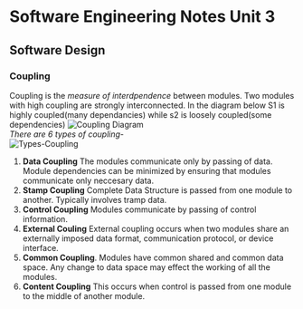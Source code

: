 # Software Engineering Notes Unit 3
## Software Design 
### Coupling
Coupling is the *measure of interdpendence* between modules. Two modules with high coupling are strongly interconnected.
In the diagram below S1 is highly coupled(many dependancies) while s2 is loosely coupled(some dependencies)
![Coupling Diagram](https://www.researchgate.net/profile/Hakim_Lounis/publication/228687342/figure/fig1/AS:669530477064208@1536639913691/Different-Modules-Coupling.png "Coupling")  
*There are 6 types of coupling*-  
![Types-Coupling](https://qph.fs.quoracdn.net/main-qimg-ab2a7909670e50d227f6941e33e5c536 "types of coupling")
1. **Data Coupling**
  The modules communicate only by passing of data.
  Module dependencies can be minimized by ensuring that modules  
  communicate only neccesary data.  
2. **Stamp Coupling**
  Complete Data Structure is passed from one module to another.
  Typically involves tramp data.
3. **Control Coupling**
  Modules communicate by passing of control information.
4. **External Couling**
  External coupling occurs when two modules share an externally imposed data format, communication protocol, or device interface.
5. **Common Coupling**.
  Modules have common shared and common data space.
  Any change to data space may effect the working of all the modules.
6. **Content Coupling**
  This occurs when control is passed from one module to the middle of another module.
